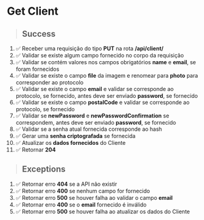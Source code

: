 # Get Client

> ## Success

1. ✅ Receber uma requisição do tipo **PUT** na rota **/api/client/**
2. ✅ Validar se existe algum campo fornecido no corpo da requisição
3. ✅ Validar se contém valores nos campos obrigatórios **name** e **email**, se foram fornecidos
4. ✅ Validar se existe o campo **file** da imagem e renomear para **photo** para corresponder ao protocolo
5. ✅ Validar se existe o campo **email** e validar se corresponde ao protocolo, se fornecido, antes deve ser enviado **password**, se fornecido
6. ✅ Validar se existe o campo **postalCode** e validar se corresponde ao protocolo, se fornecido
7. ✅ Validar se **newPassword** e **newPasswordConfirmation** se correspondem, antes deve ser enviado **password**, se fornecido
8. ✅ Validar se a senha atual fornecida corresponde ao hash
9. ✅ Gerar uma **senha criptografada** se fornecida
10. ✅ Atualizar os **dados fornecidos** do Cliente
11. ✅ Retornar **204**

> ## Exceptions

1. ✅ Retornar erro **404** se a API não existir
1. ✅ Retornar erro **400** se nenhum campo for fornecido
1. ✅ Retornar erro **500** se houver falha ao validar o campo **email**
1. ✅ Retornar erro **400** se o **email** fornecido é inválido
1. ✅ Retornar erro **500** se houver falha ao atualizar os dados do Cliente
